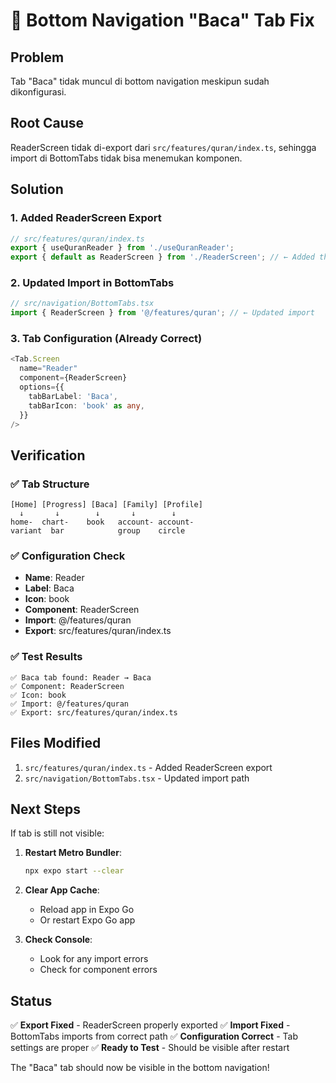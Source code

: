 # 🔧 Bottom Navigation "Baca" Tab Fix

## Problem

Tab "Baca" tidak muncul di bottom navigation meskipun sudah dikonfigurasi.

## Root Cause

ReaderScreen tidak di-export dari `src/features/quran/index.ts`, sehingga import di BottomTabs tidak bisa menemukan komponen.

## Solution

### 1. Added ReaderScreen Export

```typescript
// src/features/quran/index.ts
export { useQuranReader } from './useQuranReader';
export { default as ReaderScreen } from './ReaderScreen'; // ← Added this
```

### 2. Updated Import in BottomTabs

```typescript
// src/navigation/BottomTabs.tsx
import { ReaderScreen } from '@/features/quran'; // ← Updated import
```

### 3. Tab Configuration (Already Correct)

```typescript
<Tab.Screen
  name="Reader"
  component={ReaderScreen}
  options={{
    tabBarLabel: 'Baca',
    tabBarIcon: 'book' as any,
  }}
/>
```

## Verification

### ✅ Tab Structure

```
[Home] [Progress] [Baca] [Family] [Profile]
  ↓       ↓        ↓       ↓        ↓
home-  chart-    book   account- account-
variant  bar            group    circle
```

### ✅ Configuration Check

- **Name**: Reader
- **Label**: Baca
- **Icon**: book
- **Component**: ReaderScreen
- **Import**: @/features/quran
- **Export**: src/features/quran/index.ts

### ✅ Test Results

```
✅ Baca tab found: Reader → Baca
✅ Component: ReaderScreen
✅ Icon: book
✅ Import: @/features/quran
✅ Export: src/features/quran/index.ts
```

## Files Modified

1. `src/features/quran/index.ts` - Added ReaderScreen export
2. `src/navigation/BottomTabs.tsx` - Updated import path

## Next Steps

If tab is still not visible:

1. **Restart Metro Bundler**:

   ```bash
   npx expo start --clear
   ```

2. **Clear App Cache**:
   - Reload app in Expo Go
   - Or restart Expo Go app

3. **Check Console**:
   - Look for any import errors
   - Check for component errors

## Status

✅ **Export Fixed** - ReaderScreen properly exported
✅ **Import Fixed** - BottomTabs imports from correct path
✅ **Configuration Correct** - Tab settings are proper
✅ **Ready to Test** - Should be visible after restart

The "Baca" tab should now be visible in the bottom navigation!
